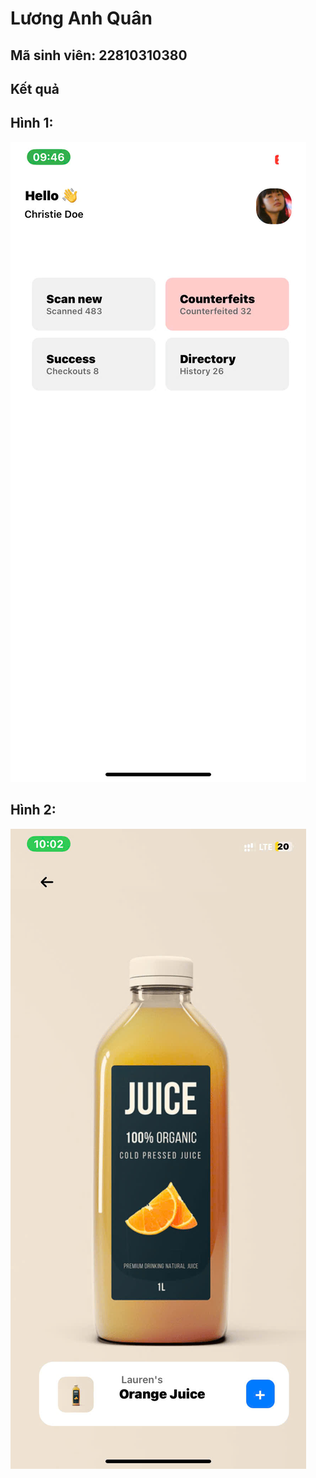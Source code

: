 # Lương Anh Quân
## Mã sinh viên: 22810310380
## Kết quả
## Hình 1:
![Kết quả](trang1.jpg)

## Hình 2: 
![Kết quả](trang2.jpg)
